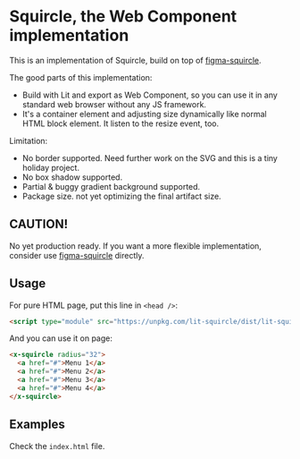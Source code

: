 # Squircle, the Web Component implementation

This is an implementation of Squircle, build on top of [figma-squircle](https://figma-squircle.vercel.app/).

The good parts of this implementation:

- Build with Lit and export as Web Component, so you can use it in any standard web browser without any JS framework.
- It's a container element and adjusting size dynamically like normal HTML block element. It listen to the resize event, too.

Limitation:

- No border supported. Need further work on the SVG and this is a tiny holiday project.
- No box shadow supported.
- Partial & buggy gradient background supported.
- Package size. not yet optimizing the final artifact size.

## CAUTION!

No yet production ready. If you want a more flexible implementation, consider use
[figma-squircle](https://figma-squircle.vercel.app/) directly.

## Usage

For pure HTML page, put this line in `<head />`:

```html
<script type="module" src="https://unpkg.com/lit-squircle/dist/lit-squircle.js" async></script>
```

And you can use it on page:

```html
<x-squircle radius="32">
  <a href="#">Menu 1</a>
  <a href="#">Menu 2</a>
  <a href="#">Menu 3</a>
  <a href="#">Menu 4</a>
</x-squircle>
```

## Examples

Check the `index.html` file.
